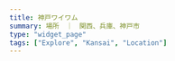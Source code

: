 ```yaml
---
title: 神戸ワイワム
summary: 場所　｜　関西、兵庫、神戸市
type: "widget_page"
tags: ["Explore", "Kansai", "Location"]
---
```

